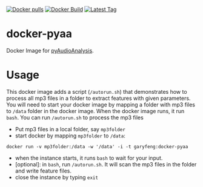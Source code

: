 [![Docker pulls](https://img.shields.io/docker/pulls/garyfeng/docker-pyaa.svg)](https://hub.docker.com/r/garyfeng/docker-pyaa/)
[![Docker Build](https://img.shields.io/docker/automated/garyfeng/docker-pyaa.svg)](https://hub.docker.com/r/garyfeng/docker-pyaa/)
[![Latest Tag](https://img.shields.io/github/tag/garyfeng/docker-pyaa.svg)](https://hub.docker.com/r/garyfeng/docker-pyaa/)

# docker-pyaa

Docker Image for [pyAudioAnalysis](https://github.com/tyiannak/pyAudioAnalysis). 

# Usage

This docker image adds a script (`/autorun.sh`) that demonstrates how to process all mp3 files in a folder to extract features with given parameters. You will need to start your docker image by mapping a folder with mp3 files to `/data` folder in the docker image.  When the docker image runs, it run `bash`. You can run `/autorun.sh` to process the mp3 files 

- Put mp3 files in a local folder, say `mp3folder`
- start docker by mapping `mp3folder` to `/data`: 

```
docker run -v mp3folder:/data -w '/data' -i -t garyfeng:docker-pyaa
```

- when the instance starts, it runs `bash` to wait for your input.
- [optional]: in `bash`, run `/autorun.sh`. It will scan the mp3 files in the folder and write feature files. 
- close the instance by typing `exit`
